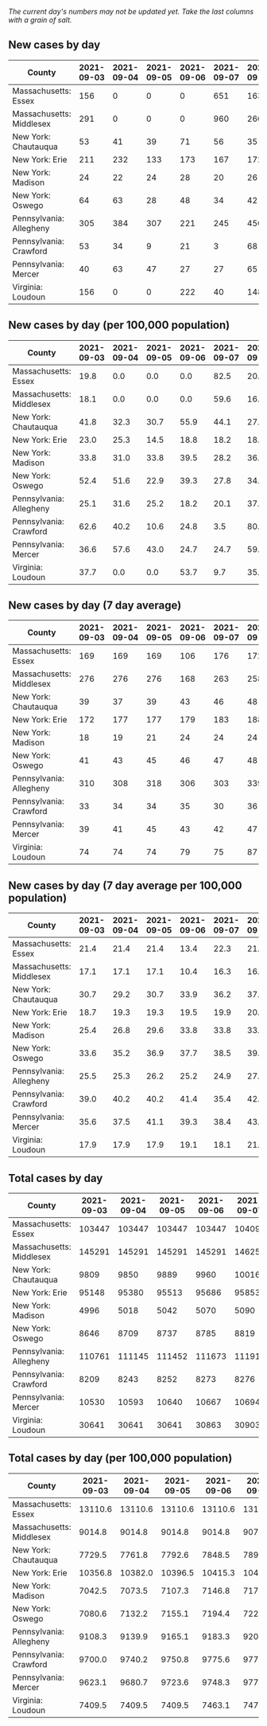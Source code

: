 _The current day's numbers may not be updated yet. Take the last columns with a grain of salt._
## New cases by day

| County | 2021-09-03 | 2021-09-04 | 2021-09-05 | 2021-09-06 | 2021-09-07 | 2021-09-08 | 2021-09-09 |
| --- | --- | --- | --- | --- | --- | --- | --- |
| Massachusetts: Essex | 156 | 0 | 0 | 0 | 651 | 163 | 227 |
| Massachusetts: Middlesex | 291 | 0 | 0 | 0 | 960 | 260 | 364 |
| New York: Chautauqua | 53 | 41 | 39 | 71 | 56 | 35 | 62 |
| New York: Erie | 211 | 232 | 133 | 173 | 167 | 172 | 230 |
| New York: Madison | 24 | 22 | 24 | 28 | 20 | 26 | 27 |
| New York: Oswego | 64 | 63 | 28 | 48 | 34 | 42 | 84 |
| Pennsylvania: Allegheny | 305 | 384 | 307 | 221 | 245 | 450 | 334 |
| Pennsylvania: Crawford | 53 | 34 | 9 | 21 | 3 | 68 | 55 |
| Pennsylvania: Mercer | 40 | 63 | 47 | 27 | 27 | 65 | 48 |
| Virginia: Loudoun | 156 | 0 | 0 | 222 | 40 | 148 | 22 |

## New cases by day (per 100,000 population)

| County | 2021-09-03 | 2021-09-04 | 2021-09-05 | 2021-09-06 | 2021-09-07 | 2021-09-08 | 2021-09-09 |
| --- | --- | --- | --- | --- | --- | --- | --- |
| Massachusetts: Essex | 19.8 | 0.0 | 0.0 | 0.0 | 82.5 | 20.7 | 28.8 |
| Massachusetts: Middlesex | 18.1 | 0.0 | 0.0 | 0.0 | 59.6 | 16.1 | 22.6 |
| New York: Chautauqua | 41.8 | 32.3 | 30.7 | 55.9 | 44.1 | 27.6 | 48.9 |
| New York: Erie | 23.0 | 25.3 | 14.5 | 18.8 | 18.2 | 18.7 | 25.0 |
| New York: Madison | 33.8 | 31.0 | 33.8 | 39.5 | 28.2 | 36.7 | 38.1 |
| New York: Oswego | 52.4 | 51.6 | 22.9 | 39.3 | 27.8 | 34.4 | 68.8 |
| Pennsylvania: Allegheny | 25.1 | 31.6 | 25.2 | 18.2 | 20.1 | 37.0 | 27.5 |
| Pennsylvania: Crawford | 62.6 | 40.2 | 10.6 | 24.8 | 3.5 | 80.4 | 65.0 |
| Pennsylvania: Mercer | 36.6 | 57.6 | 43.0 | 24.7 | 24.7 | 59.4 | 43.9 |
| Virginia: Loudoun | 37.7 | 0.0 | 0.0 | 53.7 | 9.7 | 35.8 | 5.3 |

## New cases by day (7 day average)

| County | 2021-09-03 | 2021-09-04 | 2021-09-05 | 2021-09-06 | 2021-09-07 | 2021-09-08 | 2021-09-09 |
| --- | --- | --- | --- | --- | --- | --- | --- |
| Massachusetts: Essex | 169 | 169 | 169 | 106 | 176 | 172 | 171 |
| Massachusetts: Middlesex | 276 | 276 | 276 | 168 | 263 | 258 | 268 |
| New York: Chautauqua | 39 | 37 | 39 | 43 | 46 | 48 | 51 |
| New York: Erie | 172 | 177 | 177 | 179 | 183 | 188 | 188 |
| New York: Madison | 18 | 19 | 21 | 24 | 24 | 24 | 24 |
| New York: Oswego | 41 | 43 | 45 | 46 | 47 | 48 | 52 |
| Pennsylvania: Allegheny | 310 | 308 | 318 | 306 | 303 | 339 | 321 |
| Pennsylvania: Crawford | 33 | 34 | 34 | 35 | 30 | 36 | 35 |
| Pennsylvania: Mercer | 39 | 41 | 45 | 43 | 42 | 47 | 45 |
| Virginia: Loudoun | 74 | 74 | 74 | 79 | 75 | 87 | 84 |

## New cases by day (7 day average per 100,000 population)

| County | 2021-09-03 | 2021-09-04 | 2021-09-05 | 2021-09-06 | 2021-09-07 | 2021-09-08 | 2021-09-09 |
| --- | --- | --- | --- | --- | --- | --- | --- |
| Massachusetts: Essex | 21.4 | 21.4 | 21.4 | 13.4 | 22.3 | 21.8 | 21.7 |
| Massachusetts: Middlesex | 17.1 | 17.1 | 17.1 | 10.4 | 16.3 | 16.0 | 16.6 |
| New York: Chautauqua | 30.7 | 29.2 | 30.7 | 33.9 | 36.2 | 37.8 | 40.2 |
| New York: Erie | 18.7 | 19.3 | 19.3 | 19.5 | 19.9 | 20.5 | 20.5 |
| New York: Madison | 25.4 | 26.8 | 29.6 | 33.8 | 33.8 | 33.8 | 33.8 |
| New York: Oswego | 33.6 | 35.2 | 36.9 | 37.7 | 38.5 | 39.3 | 42.6 |
| Pennsylvania: Allegheny | 25.5 | 25.3 | 26.2 | 25.2 | 24.9 | 27.9 | 26.4 |
| Pennsylvania: Crawford | 39.0 | 40.2 | 40.2 | 41.4 | 35.4 | 42.5 | 41.4 |
| Pennsylvania: Mercer | 35.6 | 37.5 | 41.1 | 39.3 | 38.4 | 43.0 | 41.1 |
| Virginia: Loudoun | 17.9 | 17.9 | 17.9 | 19.1 | 18.1 | 21.0 | 20.3 |

## Total cases by day

| County | 2021-09-03 | 2021-09-04 | 2021-09-05 | 2021-09-06 | 2021-09-07 | 2021-09-08 | 2021-09-09 |
| --- | --- | --- | --- | --- | --- | --- | --- |
| Massachusetts: Essex | 103447 | 103447 | 103447 | 103447 | 104098 | 104261 | 104488 |
| Massachusetts: Middlesex | 145291 | 145291 | 145291 | 145291 | 146251 | 146511 | 146875 |
| New York: Chautauqua | 9809 | 9850 | 9889 | 9960 | 10016 | 10051 | 10113 |
| New York: Erie | 95148 | 95380 | 95513 | 95686 | 95853 | 96025 | 96255 |
| New York: Madison | 4996 | 5018 | 5042 | 5070 | 5090 | 5116 | 5143 |
| New York: Oswego | 8646 | 8709 | 8737 | 8785 | 8819 | 8861 | 8945 |
| Pennsylvania: Allegheny | 110761 | 111145 | 111452 | 111673 | 111918 | 112368 | 112702 |
| Pennsylvania: Crawford | 8209 | 8243 | 8252 | 8273 | 8276 | 8344 | 8399 |
| Pennsylvania: Mercer | 10530 | 10593 | 10640 | 10667 | 10694 | 10759 | 10807 |
| Virginia: Loudoun | 30641 | 30641 | 30641 | 30863 | 30903 | 31051 | 31073 |

## Total cases by day (per 100,000 population)

| County | 2021-09-03 | 2021-09-04 | 2021-09-05 | 2021-09-06 | 2021-09-07 | 2021-09-08 | 2021-09-09 |
| --- | --- | --- | --- | --- | --- | --- | --- |
| Massachusetts: Essex | 13110.6 | 13110.6 | 13110.6 | 13110.6 | 13193.1 | 13213.8 | 13242.5 |
| Massachusetts: Middlesex | 9014.8 | 9014.8 | 9014.8 | 9014.8 | 9074.3 | 9090.5 | 9113.1 |
| New York: Chautauqua | 7729.5 | 7761.8 | 7792.6 | 7848.5 | 7892.6 | 7920.2 | 7969.1 |
| New York: Erie | 10356.8 | 10382.0 | 10396.5 | 10415.3 | 10433.5 | 10452.2 | 10477.3 |
| New York: Madison | 7042.5 | 7073.5 | 7107.3 | 7146.8 | 7175.0 | 7211.6 | 7249.7 |
| New York: Oswego | 7080.6 | 7132.2 | 7155.1 | 7194.4 | 7222.2 | 7256.6 | 7325.4 |
| Pennsylvania: Allegheny | 9108.3 | 9139.9 | 9165.1 | 9183.3 | 9203.4 | 9240.4 | 9267.9 |
| Pennsylvania: Crawford | 9700.0 | 9740.2 | 9750.8 | 9775.6 | 9779.2 | 9859.5 | 9924.5 |
| Pennsylvania: Mercer | 9623.1 | 9680.7 | 9723.6 | 9748.3 | 9773.0 | 9832.4 | 9876.3 |
| Virginia: Loudoun | 7409.5 | 7409.5 | 7409.5 | 7463.1 | 7472.8 | 7508.6 | 7513.9 |
